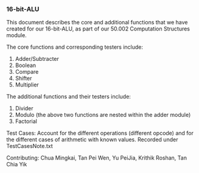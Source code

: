 ### 16-bit-ALU

This document describes the core and additional functions that we have created for our 16-bit-ALU, as part of our 50.002 Computation Structures module.

The core functions and corresponding testers include:
1. Adder/Subtracter
2. Boolean
3. Compare
4. Shifter
5. Multiplier

The additional functions and their testers include:
1. Divider
2. Modulo 
(the above two functions are nested within the adder module)
3. Factorial

Test Cases:
Account for the different operations (different opcode) and for the different cases of arithmetic with known values.
Recorded under TestCasesNote.txt


Contributing:
Chua Mingkai, Tan Pei Wen, Yu PeiJia, Krithik Roshan, Tan Chia Yik
